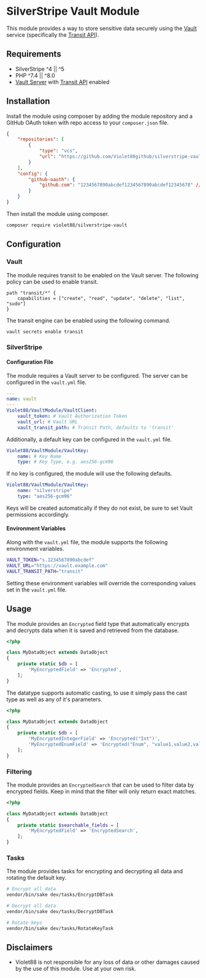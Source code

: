 # SilverStripe Vault Module

This module provides a way to store sensitive data securely using the [Vault](https://www.vaultproject.io/) service (specifically the [Transit API](https://developer.hashicorp.com/vault/api-docs/secret/transit)).

## Requirements

-   SilverStripe ^4 || ^5
-   PHP ^7.4 || ^8.0
-   [Vault Server](https://vaultproject.io) with [Transit API](https://developer.hashicorp.com/vault/api-docs/secret/transit) enabled

## Installation

Install the module using composer by adding the module repository and a GitHub OAuth token with repo access to your `composer.json` file.

```json
{
    "repositories": [
        {
            "type": "vcs",
            "url": "https://github.com/Violet88github/silverstripe-vault"
        }
    ],
    "config": {
        "github-oauth": {
            "github.com": "1234567890abcdef1234567890abcdef12345678" // Github OAuth token with repo access
        }
    }
}
```

Then install the module using composer.

```bash
composer require violet88/silverstripe-vault
```

## Configuration

### Vault

The module requires transit to be enabled on the Vault server. The following policy can be used to enable transit.

```hcl
path "transit/*" {
    capabilities = ["create", "read", "update", "delete", "list", "sudo"]
}
```

The transit engine can be enabled using the following command.

```bash
vault secrets enable transit
```

### SilverStripe

#### Configuration File

The module requires a Vault server to be configured. The server can be configured in the `vault.yml` file.

```yaml
---
name: vault
---
Violet88/VaultModule/VaultClient:
    vault_token: # Vault Authorization Token
    vault_url: # Vault URL
    vault_transit_path: # Transit Path, defaults to 'transit'
```

Additionally, a default key can be configured in the `vault.yml` file.

```yaml
Violet88/VaultModule/VaultKey:
    name: # Key Name
    type: # Key Type, e.g. aes256-gcm96
```

If no key is configured, the module will use the following defaults.

```yaml
Violet88/VaultModule/VaultKey:
    name: "silverstripe"
    type: "aes256-gcm96"
```

Keys will be created automatically if they do not exist, be sure to set Vault permissions accordingly.

#### Environment Variables

Along with the `vault.yml` file, the module supports the following environment variables.

```bash
VAULT_TOKEN="s.1234567890abcdef"
VAULT_URL="https://vault.example.com"
VAULT_TRANSIT_PATH="transit"
```

Setting these environment variables will override the corresponding values set in the `vault.yml` file.

## Usage

The module provides an `Encrypted` field type that automatically encrypts and decrypts data when it is saved and retrieved from the database.

```php
<?php

class MyDataObject extends DataObject
{
    private static $db = [
        'MyEncryptedField' => 'Encrypted',
    ];
}
```

The datatype supports automatic casting, to use it simply pass the cast type as well as any of it's parameters.

```php
<?php

class MyDataObject extends DataObject
{
    private static $db = [
        'MyEncryptedIntegerField' => 'Encrypted("Int")',
        'MyEncryptedEnumField' => 'Encrypted("Enum", "value1,value2,value3")',
    ];
}
```

### Filtering

The module provides an `EncryptedSearch` that can be used to filter data by encrypted fields. Keep in mind that the filter will only return exact matches.

```php
<?php

class MyDataObject extends DataObject
{
    private static $searchable_fields = [
        'MyEncryptedField' => 'EncryptedSearch',
    ];
}
```

### Tasks

The module provides tasks for encrypting and decrypting all data and rotating the default key.

```bash
# Encrypt all data
vendor/bin/sake dev/tasks/EncryptDBTask
```

```bash
# Decrypt all data
vendor/bin/sake dev/tasks/DecryptDBTask
```

```bash
# Rotate keys
vendor/bin/sake dev/tasks/RotateKeyTask
```

## Disclaimers

-   Violet88 is not responsible for any loss of data or other damages caused by the use of this module. Use at your own risk.

